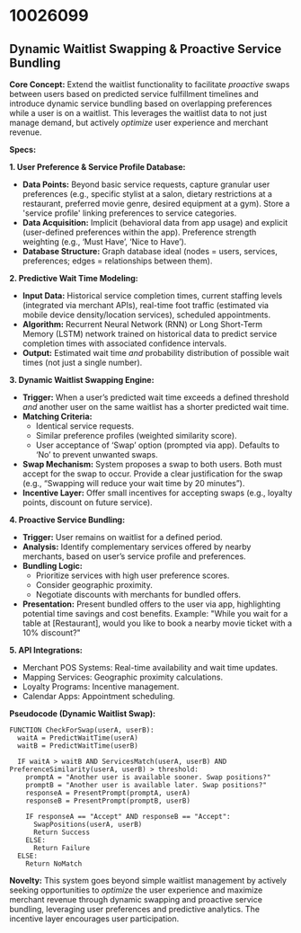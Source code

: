 # 10026099

## Dynamic Waitlist Swapping & Proactive Service Bundling

**Core Concept:** Extend the waitlist functionality to facilitate *proactive* swaps between users based on predicted service fulfillment timelines and introduce dynamic service bundling based on overlapping preferences while a user is on a waitlist. This leverages the waitlist data to not just manage demand, but actively *optimize* user experience and merchant revenue.

**Specs:**

**1. User Preference & Service Profile Database:**

*   **Data Points:**  Beyond basic service requests, capture granular user preferences (e.g., specific stylist at a salon, dietary restrictions at a restaurant, preferred movie genre, desired equipment at a gym).  Store a 'service profile' linking preferences to service categories.
*   **Data Acquisition:** Implicit (behavioral data from app usage) and explicit (user-defined preferences within the app).  Preference strength weighting (e.g., ‘Must Have’, ‘Nice to Have’).
*   **Database Structure:** Graph database ideal (nodes = users, services, preferences; edges = relationships between them).

**2. Predictive Wait Time Modeling:**

*   **Input Data:** Historical service completion times, current staffing levels (integrated via merchant APIs), real-time foot traffic (estimated via mobile device density/location services), scheduled appointments.
*   **Algorithm:**  Recurrent Neural Network (RNN) or Long Short-Term Memory (LSTM) network trained on historical data to predict service completion times with associated confidence intervals.
*   **Output:** Estimated wait time *and* probability distribution of possible wait times (not just a single number).

**3. Dynamic Waitlist Swapping Engine:**

*   **Trigger:** When a user’s predicted wait time exceeds a defined threshold *and* another user on the same waitlist has a shorter predicted wait time.
*   **Matching Criteria:**
    *   Identical service requests.
    *   Similar preference profiles (weighted similarity score).
    *   User acceptance of ‘Swap’ option (prompted via app).  Defaults to ‘No’ to prevent unwanted swaps.
*   **Swap Mechanism:**  System proposes a swap to both users.  Both must accept for the swap to occur.  Provide a clear justification for the swap (e.g., “Swapping will reduce your wait time by 20 minutes”).
*   **Incentive Layer:** Offer small incentives for accepting swaps (e.g., loyalty points, discount on future service).

**4. Proactive Service Bundling:**

*   **Trigger:**  User remains on waitlist for a defined period.
*   **Analysis:** Identify complementary services offered by nearby merchants, based on user’s service profile and preferences.
*   **Bundling Logic:**
    *   Prioritize services with high user preference scores.
    *   Consider geographic proximity.
    *   Negotiate discounts with merchants for bundled offers.
*   **Presentation:**  Present bundled offers to the user via app, highlighting potential time savings and cost benefits.  Example: "While you wait for a table at [Restaurant], would you like to book a nearby movie ticket with a 10% discount?"

**5. API Integrations:**

*   Merchant POS Systems: Real-time availability and wait time updates.
*   Mapping Services: Geographic proximity calculations.
*   Loyalty Programs: Incentive management.
*   Calendar Apps: Appointment scheduling.

**Pseudocode (Dynamic Waitlist Swap):**

```
FUNCTION CheckForSwap(userA, userB):
  waitA = PredictWaitTime(userA)
  waitB = PredictWaitTime(userB)

  IF waitA > waitB AND ServicesMatch(userA, userB) AND PreferenceSimilarity(userA, userB) > threshold:
    promptA = "Another user is available sooner. Swap positions?"
    promptB = "Another user is available later. Swap positions?"
    responseA = PresentPrompt(promptA, userA)
    responseB = PresentPrompt(promptB, userB)

    IF responseA == "Accept" AND responseB == "Accept":
      SwapPositions(userA, userB)
      Return Success
    ELSE:
      Return Failure
  ELSE:
    Return NoMatch
```

**Novelty:** This system goes beyond simple waitlist management by actively seeking opportunities to *optimize* the user experience and maximize merchant revenue through dynamic swapping and proactive service bundling, leveraging user preferences and predictive analytics.  The incentive layer encourages user participation.
